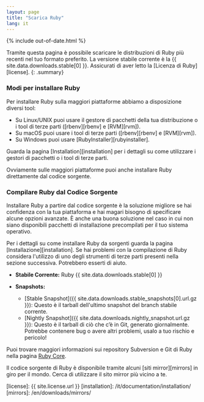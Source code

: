 ```yaml
---
layout: page
title: "Scarica Ruby"
lang: it
---
```


{% include out-of-date.html %}

Tramite questa pagina è possibile scaricare le distribuzioni di Ruby più
recenti nel tuo formato preferito. La versione stabile corrente è la
{{ site.data.downloads.stable[0] }}. Assicurati di aver letto
la [Licenza di Ruby][license].
{: .summary}

### Modi per installare Ruby

Per installare Ruby sulla maggiori piattaforme abbiamo a disposizione
diversi tool:

* Su Linux/UNIX puoi usare il gestore di pacchetti della tua
  distribuzione o i tool di terze parti ([rbenv][rbenv] e [RVM][rvm]).
* Su macOS puoi usare i tool di terze parti ([rbenv][rbenv] e [RVM][rvm]).
* Su Windows puoi usare [RubyInstaller][rubyinstaller].

Guarda la pagina [Installation][installation] per i dettagli su
come utilizzare i gestori di pacchetti o i tool di terze parti.

Ovviamente sulle maggiori piattaforme puoi anche installare Ruby direttamente
dal codice sorgente.

### Compilare Ruby dal Codice Sorgente

Installare Ruby a partire dal codice sorgente è la soluzione migliore se hai
confidenza con la tua piattaforma e hai magari bisogno di specificare
alcune opzioni avanzate. È anche una buona soluzione nel caso in cui non
siano disponibili pacchetti di installazione precompilati per il tuo
sistema operativo.

Per i dettagli su come installare Ruby da sorgenti guarda la pagina
[Installazione][installation].
Se hai problemi con la compilazione di Ruby considera l'utilizzo di uno
degli strumenti di terze parti presenti nella sezione successiva. Potrebbero
esserti di aiuto.

* **Stabile Corrente:**
  Ruby {{ site.data.downloads.stable[0] }}

* **Snapshots:**
  * [Stable Snapshot]({{ site.data.downloads.stable_snapshots[0].url.gz }}):
    Questo è il tarball dell'ultimo snapshot del branch stabile corrente.
  * [Nightly Snapshot]({{ site.data.downloads.nightly_snapshot.url.gz }}):
    Questo è il tarball di ciò che c’è in Git, generato giornalmente.
    Potrebbe contenere bug o avere altri problemi, usalo a tuo rischio e
    pericolo!

Puoi trovare maggiori informazioni sui repository Subversion e Git di Ruby
nella pagina [Ruby Core](/it/community/ruby-core/).

Il codice sorgente di Ruby è disponibile tramite alcuni
[siti mirror][mirrors] in giro per il mondo.
Cerca di utilizzare il sito mirror più vicino a te.



[license]: {{ site.license.url }}
[installation]: /it/documentation/installation/
[mirrors]: /en/downloads/mirrors/
